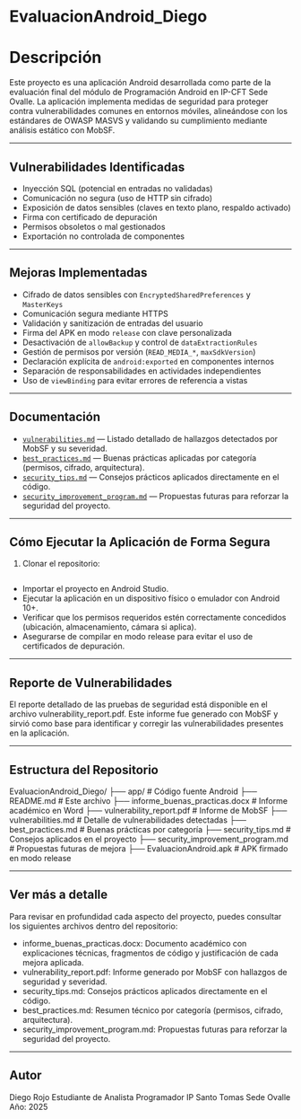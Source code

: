 #  EvaluacionAndroid_Diego

# Descripción  
Este proyecto es una aplicación Android desarrollada como parte de la evaluación final del módulo de Programación Android en IP-CFT Sede Ovalle. La aplicación implementa medidas de seguridad para proteger contra vulnerabilidades comunes en entornos móviles, alineándose con los estándares de OWASP MASVS y validando su cumplimiento mediante análisis estático con MobSF.

---

##  Vulnerabilidades Identificadas

- Inyección SQL (potencial en entradas no validadas)
- Comunicación no segura (uso de HTTP sin cifrado)
- Exposición de datos sensibles (claves en texto plano, respaldo activado)
- Firma con certificado de depuración
- Permisos obsoletos o mal gestionados
- Exportación no controlada de componentes

---

##  Mejoras Implementadas

- Cifrado de datos sensibles con `EncryptedSharedPreferences` y `MasterKeys`
- Comunicación segura mediante HTTPS
- Validación y sanitización de entradas del usuario
- Firma del APK en modo `release` con clave personalizada
- Desactivación de `allowBackup` y control de `dataExtractionRules`
- Gestión de permisos por versión (`READ_MEDIA_*`, `maxSdkVersion`)
- Declaración explícita de `android:exported` en componentes internos
- Separación de responsabilidades en actividades independientes
- Uso de `viewBinding` para evitar errores de referencia a vistas

---

##  Documentación

- [`vulnerabilities.md`](vulnerabilities.md) — Listado detallado de hallazgos detectados por MobSF y su severidad.
- [`best_practices.md`](best_practices.md) — Buenas prácticas aplicadas por categoría (permisos, cifrado, arquitectura).
- [`security_tips.md`](security_tips.md) — Consejos prácticos aplicados directamente en el código.
- [`security_improvement_program.md`](security_improvement_program.md) — Propuestas futuras para reforzar la seguridad del proyecto.

---

##  Cómo Ejecutar la Aplicación de Forma Segura

1. Clonar el repositorio:
   ```bash
- Importar el proyecto en Android Studio.
- Ejecutar la aplicación en un dispositivo físico o emulador con Android 10+.
- Verificar que los permisos requeridos estén correctamente concedidos (ubicación, almacenamiento, cámara si aplica).
- Asegurarse de compilar en modo release para evitar el uso de certificados de depuración.

--- 

##  Reporte de Vulnerabilidades
El reporte detallado de las pruebas de seguridad está disponible en el archivo vulnerability_report.pdf. Este informe fue generado con MobSF y sirvió como base para identificar y corregir las vulnerabilidades presentes en la aplicación.

---

##  Estructura del Repositorio
EvaluacionAndroid_Diego/
├── app/                               # Código fuente Android
├── README.md                          # Este archivo
├── informe_buenas_practicas.docx      # Informe académico en Word
├── vulnerability_report.pdf           # Informe de MobSF
├── vulnerabilities.md                 # Detalle de vulnerabilidades detectadas
├── best_practices.md                  # Buenas prácticas por categoría
├── security_tips.md                   # Consejos aplicados en el proyecto
├── security_improvement_program.md    # Propuestas futuras de mejora
├── EvaluacionAndroid.apk              # APK firmado en modo release

---

##  Ver más a detalle
Para revisar en profundidad cada aspecto del proyecto, puedes consultar los siguientes archivos dentro del repositorio:
-  informe_buenas_practicas.docx: Documento académico con explicaciones técnicas, fragmentos de código y justificación de cada mejora aplicada.
-  vulnerability_report.pdf: Informe generado por MobSF con hallazgos de seguridad y severidad.
-  security_tips.md: Consejos prácticos aplicados directamente en el código.
-  best_practices.md: Resumen técnico por categoría (permisos, cifrado, arquitectura).
-  security_improvement_program.md: Propuestas futuras para reforzar la seguridad del proyecto.

---

##  Autor
Diego Rojo
Estudiante de Analista Programador
IP Santo Tomas Sede Ovalle
Año: 2025
